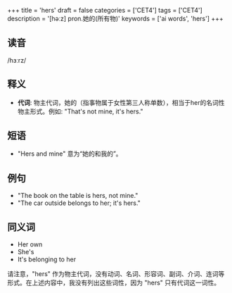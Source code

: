 +++
title = 'hers'
draft = false
categories = ['CET4']
tags = ['CET4']
description = '[həːz] pron.她的(所有物)'
keywords = ['ai words', 'hers']
+++

## 读音
/hɜːrz/

## 释义
- **代词**: 物主代词，她的（指事物属于女性第三人称单数），相当于her的名词性物主形式。例如: "That's not mine, it's hers."

## 短语
- "Hers and mine" 意为“她的和我的”。

## 例句
- "The book on the table is hers, not mine."
- "The car outside belongs to her; it's hers."

## 同义词
- Her own
- She's
- It's belonging to her

请注意，"hers" 作为物主代词，没有动词、名词、形容词、副词、介词、连词等形式。在上述内容中，我没有列出这些词性，因为 "hers" 只有代词这一词性。
